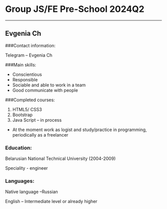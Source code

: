 # Group JS/FE Pre-School 2024Q2
---
## Evgenia Ch

###Contact information:

Telegram – Evgenia Ch

###Main skills:
- Conscientious
- Responsible
- Sociable and able to work in a team
- Good communicate with people

###Completed courses:
1. HTML5/ CSS3
2. Bootstrap
3. Java Script – in process
- At the moment work as logist and study/practice in programming, periodically as a freelancer

### Education:
Belarusian National Technical University (2004-2009)

Speciality - engineer

### Languages:
Native language –Russian

English – Intermediate level or already higher

